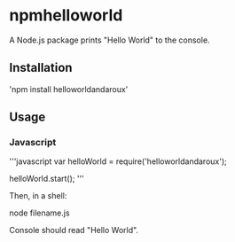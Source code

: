 # npmhelloworld

A Node.js package prints "Hello World" to the console.

## Installation

'npm install helloworldandaroux'

## Usage

### Javascript

'''javascript
var helloWorld = require('helloworldandaroux');

helloWorld.start();
'''

Then, in a shell:

node filename.js

Console should read "Hello World".

